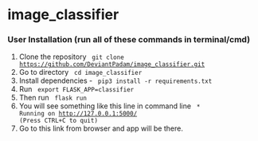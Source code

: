 # image_classifier

### User Installation (run all of these commands in terminal/cmd)
1. Clone the repository
<code> git clone https://github.com/DeviantPadam/image_classifier.git </code>
1. Go to directory <code> cd image_classifier </code>
1. Install dependencies - 
<code> pip3 install -r requirements.txt </code>
1. Run <code> export FLASK_APP=classifier </code>
1. Then run <code> flask run </code>
1. You will see something like this line in command line <code> * Running on http://127.0.0.1:5000/ (Press CTRL+C to quit) </code>
1. Go to this link from browser and app will be there.
